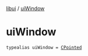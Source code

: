 [libui](index.md) / [uiWindow](./ui-window.md)

# uiWindow

`typealias uiWindow = `[`CPointed`](../kotlinx.cinterop/-c-pointed/index.md)